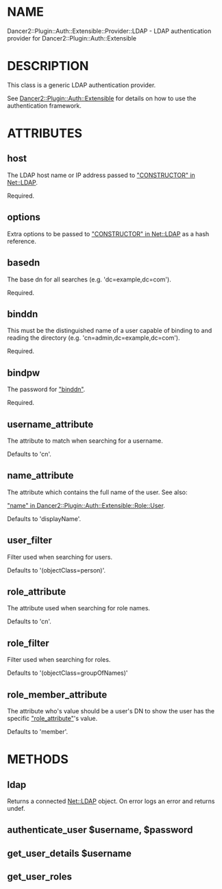 # NAME 

Dancer2::Plugin::Auth::Extensible::Provider::LDAP - LDAP authentication provider for Dancer2::Plugin::Auth::Extensible

# DESCRIPTION

This class is a generic LDAP authentication provider.

See [Dancer2::Plugin::Auth::Extensible](https://metacpan.org/pod/Dancer2::Plugin::Auth::Extensible) for details on how to use the
authentication framework.

# ATTRIBUTES

## host

The LDAP host name or IP address passed to ["CONSTRUCTOR" in Net::LDAP](https://metacpan.org/pod/Net::LDAP#CONSTRUCTOR).

Required.

## options

Extra options to be passed to ["CONSTRUCTOR" in Net::LDAP](https://metacpan.org/pod/Net::LDAP#CONSTRUCTOR) as a hash reference.

## basedn

The base dn for all searches (e.g. 'dc=example,dc=com').

Required.

## binddn

This must be the distinguished name of a user capable of binding to
and reading the directory (e.g. 'cn=admin,dc=example,dc=com').

Required.

## bindpw

The password for ["binddn"](#binddn).

Required.

## username\_attribute

The attribute to match when searching for a username.

Defaults to 'cn'.

## name\_attribute

The attribute which contains the full name of the user. See also:

["name" in Dancer2::Plugin::Auth::Extensible::Role::User](https://metacpan.org/pod/Dancer2::Plugin::Auth::Extensible::Role::User#name).

Defaults to 'displayName'.

## user\_filter

Filter used when searching for users.

Defaults to '(objectClass=person)'.

## role\_attribute

The attribute used when searching for role names.

Defaults to 'cn'.

## role\_filter

Filter used when searching for roles.

Defaults to '(objectClass=groupOfNames)'

## role\_member\_attribute

The attribute who's value should be a user's DN to show the user has the
specific ["role\_attribute"](#role_attribute)'s value.

Defaults to 'member'.

# METHODS

## ldap

Returns a connected [Net::LDAP](https://metacpan.org/pod/Net::LDAP) object. On error logs an error and returns
undef.

## authenticate\_user $username, $password

## get\_user\_details $username

## get\_user\_roles
